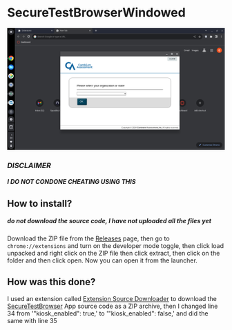 # SecureTestBrowserWindowed
![preview](RunningPreview.png "SecureTestBrowser running as a chrome app on a chromebook")

### ***DISCLAIMER***
#### ***I DO NOT CONDONE CHEATING USING THIS***

## How to install?
##### ***do not download the source code, I have not uploaded all the files yet***
Download the ZIP file from the [Releases](https://github.com/crossjbly/SecureTestBrowserWindowed/releases) page, then go to `chrome://extensions` and turn on the developer mode toggle, then click load unpacked and right click on the ZIP file then click extract, then click on the folder and then click open. Now you can open it from the launcher.

## How was this done?
I used an extension called [Extension Source Downloader](https://chromewebstore.google.com/detail/extension-source-download/dlbdalfhhfecaekoakmanjflmdhmgpea) to download the [SecureTestBrowser](https://chromewebstore.google.com/detail/securetestbrowser/hblfbmjdaalalhifaajnnodlkiloengc) App source code as a ZIP archive, then I changed line 34 from '"kiosk_enabled": true,' to '"kiosk_enabled": false,' and did the same with line 35
